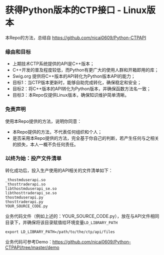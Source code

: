 # 获得Python版本的CTP接口 - Linux版本

本Repo的方法，总结自 https://github.com/nicai0609/Python-CTPAPI

### 缘由和目标

* 上期技术CTP系统提供的API是C++版本；
* C++开发的普及程度较低，而Python有更广大的使用人群和开箱即用的库；
* Swig.org 提供将C++版本的API转化为Python版本API的能力；
* 目标1：当CTP版本更新时，能够自助完成转化，确保稳定和安全；
* 目标2：将C++版本的API转化为Python版本，并确保函数方法名一致；
* 目标3：本Repo仅提供Linux版本，确保知识维护简单清晰。

### 免责声明

使用本Repo提供的方法，说明你同意：
* 本Repo提供的方法，不代表任何组织和个人；
* 是否采用本Repo提供的方法，完全基于你自己的判断，若产生任何与之相关的损失，本人一概不负任何责任。

### 以终为始：投产文件清单

转化成功后，投入生产使用的API相关的文件清单如下：

```
_thostmduserapi.so
_thosttraderapi.so
libthostmduserapi_se.so
libthosttraderapi_se.so
thostmduserapi.py
thosttraderapi.py
YOUR_SOURCE_CODE.py
```

业务代码文件（例如上述的：YOUR_SOURCE_CODE.py），放在与API文件相同目录下，并确保将该目录赋值给环境变量`LD_LIBRARY_PATH`

```
export LD_LIBRARY_PATH=/path/to/the/ctp/api/files
```

业务代码可参考Demo：https://github.com/nicai0609/Python-CTPAPI/tree/master/demo



